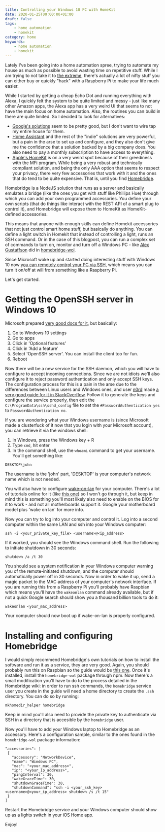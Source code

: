 ```yaml
---
title: Controlling your Windows 10 PC with HomeKit
date: 2020-01-25T00:00:00+01:00
draft: false
tags: 
    - home automation
    - homekit
category: home
keywords: 
    - home automation
    - homekit
---
```


Lately I've been going into a home automation spree, trying to automate my house as much as possible to avoid wasting time on repetitive stuff. While I am trying to not take it to [the extreme](https://github.com/NARKOZ/hacker-scripts), there's actually a lot of nifty stuff you can either buy or quickly "hack" with a Raspberry Pi to make your life much easier.

While I started by getting a cheap Echo Dot and running everything with Alexa, I quickly felt the system to be quite limited and messy - just like many other Amazon apps, the Alexa app has a very weird UI that seems to not have the main focus on home automation. Also, the routines you can build in there are quite limited. So I decided to look for alternatives:

* [Google's solutions](https://store.google.com/ie/category/connected_home) seem to be pretty good, but I don't want to wire tap my entire house for them.
* [Home Assistant](https://www.home-assistant.io/) and the rest of the "indie" solutions are very powerful, but a pain in the arse to set up and configure, and they also don't give me the confidence that a solution backed by a big company does. You also need to pay a monthly subscription to have access to everything.
* [Apple's HomeKit](https://developer.apple.com/homekit/) is on a very weird spot because of their greediness with the MFi program. While being a very robust and technically compliant solution, and being the only AAA option that seems to respect your privacy, there very few accessories that work with it and the ones that do tend to be quite expensive. That is, until you find [Homebridge](https://homebridge.io/).

Homebridge is a NodeJS solution that runs as a server and basically emulates a bridge (like the ones you get with stuff like Phillips Hue) through which you can add your own programmed accessories. You define your own scripts (that do things like interact with the REST API of a smart plug to control it), and Homebridge will expose them to HomeKit as HomeKit-defined accessories.

This means that anyone with enough skills can define Homekit accessories that not just control smart home stuff, but basically do anything. You can define a light switch in Homekit that instead of controlling a light, runs an SSH command. Or in the case of this blogpost, you can run a complex set of commands to turn on, monitor and turn off a Windows PC - like [Alex Gustaffson](https://github.com/AlexGustafsson) did in [homebridge-wol](https://www.npmjs.com/package/homebridge-wol).

Since Microsoft woke up and started doing interesting stuff with Windows 10 now [you can remotely control your PC via SSH](https://news.ycombinator.com/item?id=15904265), which means you can turn it on/off at will from something like a Raspberry Pi.

Let's get started.

# Getting the OpenSSH server in Windows 10

Microsoft prepared [very good docs for it](https://docs.microsoft.com/en-us/windows-server/administration/openssh/openssh_install_firstuse), but basically:

1. Go to Windows 10 settings
2. Go to apps
3. Click in 'Optional features'
4. Click in 'Add a feature'
5. Select 'OpenSSH server'. You can install the client too for fun.
6. Reboot

Now there will be a new service for the SSH daemon, which you will have to configure to accept incoming connections. Since we are not idiots we'll also configure it to reject password authentication and only accept SSH keys. The configuration process for this is a pain in the arse due to the differences between Linux users and Windows ones, and user [n0rd](https://stackoverflow.com/users/31782/n0rd) made [a very good guide for it in StackOverflow](https://stackoverflow.com/a/50502015). Follow it to generate the keys and configure the service properly, then edit the `C:\ProgramData\ssh\sshd_config` file to set the `#PasswordAuthentication yes` to `PasswordAuthentication no`.

If you are wondering what your Windows username is (since Microsoft made a clusterfuck of it now that you login with your Microsoft account), you can retrieve it via the windows shell:

1. In Windows, press the Windows key + R
2. Type `cmd`, hit enter
3. In the command shell, use the `whoami` command to get your username. You'll get something like:

`DESKTOP\john`

The username is the 'john' part, 'DESKTOP' is your computer's network name which is not needed.

You will also have to configure [wake-on-lan](https://en.wikipedia.org/wiki/Wake-on-LAN) for your computer. There's a lot of tutorials online for it (like [this one](https://www.google.com/url?sa=t&rct=j&q=&esrc=s&source=web&cd=3&cad=rja&uact=8&ved=2ahUKEwiq6ej2_p7nAhW0QUEAHf-3BWIQFjACegQIDBAH&url=https%3A%2F%2Fwww.groovypost.com%2Fhowto%2Fenable-wake-on-lan-windows-10%2F&usg=AOvVaw2f4sTifO9oM4WmI7Rz4Qaw)) so I won't go through it, but keep in mind this is something you'll most likely also need to enable on the BIOS for it to work - and not all motherboards support it. Google your motherboard model plus 'wake on lan' for more info.

Now you can try to log into your computer and control it. Log into a second computer within the same LAN and ssh into your Windows computer:

`ssh -i <your_private_key_file> <username>@<ip_address>`

If it worked, you should see the Windows command shell. Run the following to initiate shutdown in 30 seconds:

`shutdown /a /t 30`

You should see a system notification in your Windows computer warning you of the remote-initiated shutdown, and the computer should automatically power off in 30 seconds. Now in order to wake it up, send a magic packet to the MAC address of your computer's network interface. If you are running this from a Raspberry Pi you'll probably have Raspbian which means you'll have the `wakeonlan` command already available, but if not a quick Google search should show you a thousand billion tools to do it:

`wakeonlan <your_mac_address>`

Your computer should now boot up if wake-on-lan is properly configured.

# Installing and configuring Homebridge

I would simply recommend Homebridge's own tutorials on how to install the software and run it as a service, they are very good. Again, you should probably run this on Raspbian so the guide would be [this one](https://github.com/nfarina/homebridge/wiki/Install-Homebridge-on-Raspbian). Once it's installed, install the `homebridge-wol` package through npm. Now there's a small modification you'll have to do to the process detailed in the Homebridge wiki: in order to run ssh commands, the `homebridge` service user you create in the guide will need a home directory to create the `.ssh` directory. You can do so by running:

`mkhomedir_helper homebridge`

 Keep in mind you'll also need to provide the private key to authenticate via SSH in a directory that is accesible by the `homebridge` user.

 Now you'll have to add your Windows laptop to Homebridge as an accessory. Here's a configuration sample, similar to the ones found in the `homebridge-wol` package information:

 ```
"accessories": [
  {
    "accessory": "NetworkDevice",
    "name": "Windows PC",
    "mac": "<your_mac_address>",
    "ip": "<your_ip_address>",
    "pingInterval": 30,
    "wakeGraceTime": 30,
    "shutdownGraceTime": 30,
    "shutdownCommand": "ssh -i <your_ssh_key> <username>@<your_ip_address> shutdown /s /t 15"
  }
]
 ```

Restart the Homebridge service and your Windows computer should show up as a lights switch in your iOS Home app.

Enjoy!
